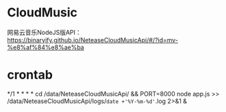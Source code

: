 # CloudMusic
网易云音乐NodeJS版API：https://binaryify.github.io/NeteaseCloudMusicApi/#/?id=mv-%e8%af%84%e8%ae%ba


# crontab
*/1 * * * * cd /data/NeteaseCloudMusicApi/ && PORT=8000 node app.js >> /data/NeteaseCloudMusicApi/logs/`date +'%Y-%m-%d'`.log 2>&1 &
